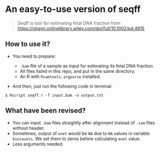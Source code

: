 # An easy-to-use version of seqff

> Seqff is tool for estimating fetal DNA fraction from https://obgyn.onlinelibrary.wiley.com/doi/full/10.1002/pd.4615

## How to use it?

+ You need to prepare:
	+ `.bam` file of a sample as input for estimating its fetal DNA fraction.
	+ All files listed in this repo, and put in the same directory.
	+ An R with `Rsamtools`, `argparse` installed.

+ And then, just run the following code in terminal:

```shell
$ Rscript seqff.r -f input.bam -o output.txt
```

## What have been revised?

+ You can input `.bam` files straightly after alignment instead of `.sam` files without header.
+ Sometimes, output of `enet` would be `NA` due to `NA` values in variable `bincounts`. We set them to zeros before calculating `enet` value.
+ Less arguments needed.
